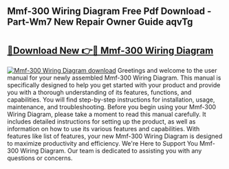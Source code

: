 ## Mmf-300 Wiring Diagram Free Pdf Download - Part-Wm7 New Repair Owner Guide aqvTg

# <h2><a href="http://dfhqrs.blite.top/?on=Mmf-300+Wiring+Diagram">🔗Download New 👉🔴 Mmf-300 Wiring Diagram</a></h2>

[![Mmf-300 Wiring Diagram download](https://i.imgur.com/lujVjoI.png)](http://dfhqrs.blite.top/?on=Mmf-300+Wiring+Diagram)
Greetings and welcome to the user manual for your newly assembled Mmf-300 Wiring Diagram. This manual is specifically designed to help you get started with your product and provide you with a thorough understanding of its features, functions, and capabilities. You will find step-by-step instructions for installation, usage, maintenance, and troubleshooting. Before you begin using your Mmf-300 Wiring Diagram, please take a moment to read this manual carefully. It includes detailed instructions for setting up the product, as well as information on how to use its various features and capabilities. With features like list of features, your new Mmf-300 Wiring Diagram is designed to maximize productivity and efficiency. We're Here to Support You Mmf-300 Wiring Diagram. Our team is dedicated to assisting you with any questions or concerns.
